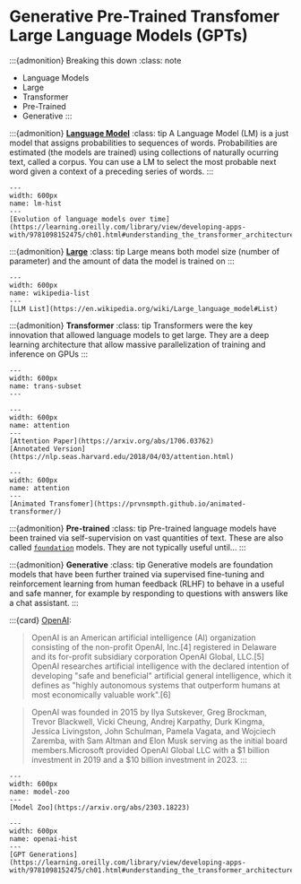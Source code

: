# Generative Pre-Trained Transfomer Large Language Models (GPTs)

:::{admonition} Breaking this down
:class: note
- Language Models
- Large
- Transformer
- Pre-Trained
- Generative
:::

:::{admonition} **[Language Model](https://en.wikipedia.org/wiki/Language_model)**
:class: tip
A Language Model (LM) is a just model that assigns probabilities to sequences of words. Probabilities are estimated (the models are trained) using collections of naturally ocurring text, called a corpus. You can use a LM to select the most probable next word given a context of a preceding series of words. 
:::

```{figure} ./images/lm-hist.png
---
width: 600px
name: lm-hist
---
[Evolution of language models over time](https://learning.oreilly.com/library/view/developing-apps-with/9781098152475/ch01.html#understanding_the_transformer_architecture_and_its)
```

:::{admonition} **[Large](https://en.wikipedia.org/wiki/Large_language_model#List)**
:class: tip
Large means both model size (number of parameter) and the amount of data the model is trained on 
:::

```{figure} ./images/wikipedia-list.png
---
width: 600px
name: wikipedia-list
---
[LLM List](https://en.wikipedia.org/wiki/Large_language_model#List)
```

:::{admonition} **Transformer**
:class: tip
Transformers were the key innovation that allowed language models to get large. They are a deep learning architecture that allow massive parallelization of training and inference on GPUs
:::

```{figure} ./images/ai-2-transformer.png
---
width: 600px
name: trans-subset
---
```

```{figure} ./images/attention-is-all-you-need.png
---
width: 600px
name: attention
---
[Attention Paper](https://arxiv.org/abs/1706.03762)
[Annotated Version](https://nlp.seas.harvard.edu/2018/04/03/attention.html)
```

```{figure} ./images/animated-transfomer.mp4
---
width: 600px
name: attention
---
[Animated Transfomer](https://prvnsmpth.github.io/animated-transformer/)
```

:::{admonition} **Pre-trained**
:class: tip
Pre-trained language models have been trained via self-supervision on vast quantities of text. These are also called [`foundation`](https://en.wikipedia.org/wiki/Foundation_models) models. They are not typically useful until...
:::

:::{admonition} **Generative**
:class: tip
Generative models are foundation models that have been further trained via supervised fine-tuning and reinforcement learning from human feedback (RLHF) to behave in a useful and safe manner, for example by responding to questions with answers like a chat assistant.
:::

:::{card} [OpenAI](https://en.wikipedia.org/wiki/OpenAI):

> OpenAI is an American artificial intelligence (AI) organization consisting of the non-profit OpenAI, Inc.[4] registered in Delaware and its for-profit subsidiary corporation OpenAI Global, LLC.[5] OpenAI researches artificial intelligence with the declared intention of developing "safe and beneficial" artificial general intelligence, which it defines as "highly autonomous systems that outperform humans at most economically valuable work".[6]

> OpenAI was founded in 2015 by Ilya Sutskever, Greg Brockman, Trevor Blackwell, Vicki Cheung, Andrej Karpathy, Durk Kingma, Jessica Livingston, John Schulman, Pamela Vagata, and Wojciech Zaremba, with Sam Altman and Elon Musk serving as the initial board members.Microsoft provided OpenAI Global LLC with a \$1 billion investment in 2019 and a \$10 billion investment in 2023.
:::

```{figure} ./images/model-zoo.png
---
width: 600px
name: model-zoo
---
[Model Zoo](https://arxiv.org/abs/2303.18223)
```

```{figure} ./images/openai-llm-history.png
---
width: 600px
name: openai-hist
---
[GPT Generations](https://learning.oreilly.com/library/view/developing-apps-with/9781098152475/ch01.html#understanding_the_transformer_architecture_and_its)
```


